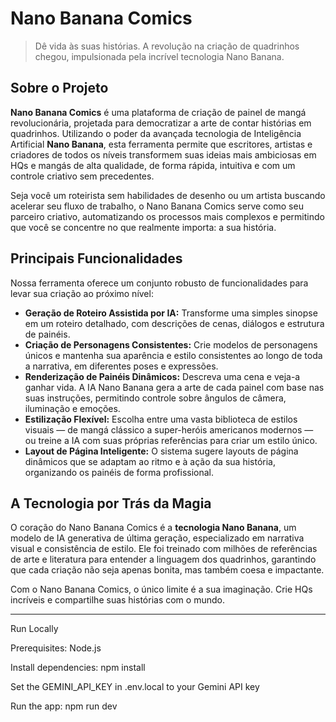 # Nano Banana Comics

> Dê vida às suas histórias. A revolução na criação de quadrinhos chegou, impulsionada pela incrível tecnologia Nano Banana.

## Sobre o Projeto

**Nano Banana Comics** é uma plataforma de criação de painel de mangá revolucionária, projetada para democratizar a arte de contar histórias em quadrinhos. Utilizando o poder da avançada tecnologia de Inteligência Artificial **Nano Banana**, esta ferramenta permite que escritores, artistas e criadores de todos os níveis transformem suas ideias mais ambiciosas em HQs e mangás de alta qualidade, de forma rápida, intuitiva e com um controle criativo sem precedentes.

Seja você um roteirista sem habilidades de desenho ou um artista buscando acelerar seu fluxo de trabalho, o Nano Banana Comics serve como seu parceiro criativo, automatizando os processos mais complexos e permitindo que você se concentre no que realmente importa: a sua história.

## Principais Funcionalidades

Nossa ferramenta oferece um conjunto robusto de funcionalidades para levar sua criação ao próximo nível:

* **Geração de Roteiro Assistida por IA:** Transforme uma simples sinopse em um roteiro detalhado, com descrições de cenas, diálogos e estrutura de painéis.
* **Criação de Personagens Consistentes:** Crie modelos de personagens únicos e mantenha sua aparência e estilo consistentes ao longo de toda a narrativa, em diferentes poses e expressões.
* **Renderização de Painéis Dinâmicos:** Descreva uma cena e veja-a ganhar vida. A IA Nano Banana gera a arte de cada painel com base nas suas instruções, permitindo controle sobre ângulos de câmera, iluminação e emoções.
* **Estilização Flexível:** Escolha entre uma vasta biblioteca de estilos visuais — de mangá clássico a super-heróis americanos modernos — ou treine a IA com suas próprias referências para criar um estilo único.
* **Layout de Página Inteligente:** O sistema sugere layouts de página dinâmicos que se adaptam ao ritmo e à ação da sua história, organizando os painéis de forma profissional.

## A Tecnologia por Trás da Magia

O coração do Nano Banana Comics é a **tecnologia Nano Banana**, um modelo de IA generativa de última geração, especializado em narrativa visual e consistência de estilo. Ele foi treinado com milhões de referências de arte e literatura para entender a linguagem dos quadrinhos, garantindo que cada criação não seja apenas bonita, mas também coesa e impactante.

Com o Nano Banana Comics, o único limite é a sua imaginação. Crie HQs incríveis e compartilhe suas histórias com o mundo.

-------------------------------------------------------

Run Locally

Prerequisites: Node.js

Install dependencies: npm install

Set the GEMINI_API_KEY in .env.local to your Gemini API key

Run the app: npm run dev
